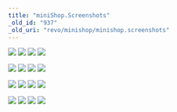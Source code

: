 ```yaml
---
title: "miniShop.Screenshots"
_old_id: "937"
_old_uri: "revo/minishop/minishop.screenshots"
---
```


![](1.png) ![](2.png) ![](3.png) ![](4.png)

![](5.png) ![](6.png) ![](7.png) ![](8.png)

![](9.png) ![](10.png) ![](11.png) ![](12.png)

![](13.png) ![](14.png) ![](15.png) ![](16.png)
